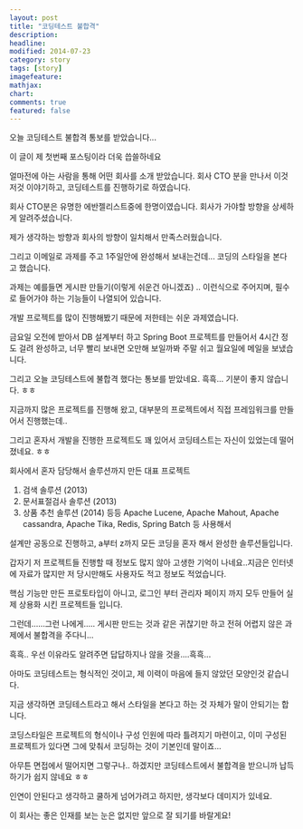 ```yaml
---
layout: post
title: "코딩테스트 불합격"
description: 
headline: 
modified: 2014-07-23
category: story
tags: [story]
imagefeature: 
mathjax: 
chart: 
comments: true
featured: false
---
```


오늘 코딩테스트 불합격 통보를 받았습니다...

이 글이 제 첫번째 포스팅이라 더욱 씁쓸하네요

얼마전에 아는 사람을 통해 어떤 회사를 소개 받았습니다. 회사 CTO 분을 만나서 이것 저것 이야기하고, 코딩테스트를 진행하기로 하였습니다. 

회사 CTO분은 유명한 에반젤리스트중에 한명이였습니다. 회사가 가야할 방향을 상세하게 알려주셨습니다. 

제가 생각하는 방향과 회사의 방향이 일치해서 만족스러웠습니다. 

그리고 이메일로 과제를 주고 1주일안에 완성해서 보내는건데... 코딩의 스타일을 본다고 했습니다. 

과제는 예를들면 게시판 만들기(이렇게 쉬운건 아니겠죠) .. 이런식으로 주어지며, 필수로 들어가야 하는 기능들이 나열되어 있습니다.   

개발 프로젝트를 많이 진행해봤기 때문에 저한테는 쉬운 과제였습니다. 

금요일 오전에 받아서 DB 설계부터 하고 Spring Boot 프로젝트를 만들어서 4시간 정도 걸려 완성하고, 너무 빨리 보내면 오만해 보일까봐 주말 쉬고 월요일에 메일을 보냈습니다. 

그리고 오늘 코딩테스트에 불합격 했다는 통보를 받았네요. 흑흑... 기분이 좋지 않습니다. ㅎㅎ


지금까지 많은 프로젝트를 진행해 왔고, 대부분의 프로젝트에서 직접 프레임워크를 만들어서 진행했는데..

그리고 혼자서 개발을 진행한 프로젝트도 꽤 있어서 코딩테스트는 자신이 있었는데 떨어졌네요. ㅎㅎ

회사에서 혼자 담당해서 솔루션까지 만든 대표 프로젝트 
1. 검색 솔루션 (2013)
2. 문서표절검사 솔루션 (2013)
3. 상품 추천 솔루션 (2014)
등등
 Apache Lucene, Apache Mahout, Apache cassandra, Apache Tika, Redis, Spring Batch 등 사용해서 
 
 설계만 공동으로 진행하고, a부터 z까지 모든 코딩을 혼자 해서 완성한 솔루션들입니다. 
 
 갑자기 저 프로젝트들 진행할 때 정보도 많지 않아 고생한 기억이 나네요..지금은 인터넷에 자료가 많지만 저 당시만해도 사용자도 적고 정보도 적었습니다.
 
 핵심 기능만 만든 프로토타입이 아니고, 로그인 부터 관리자 페이지 까지 모두 만들어 실제 상용화 시킨 프로젝트들 입니다.

그런데......그런 나에게..... 게시판 만드는 것과 같은 귀찮기만 하고 전혀 어렵지 않은 과제에서 불합격을 주다니...

흑흑.. 우선 이유라도 알려주면 답답하지나 않을 것을....흑흑...


아마도 코딩테스트는 형식적인 것이고, 제 이력이 마음에 들지 않았던 모양인것 같습니다. 

지금 생각하면 코딩테스트라고 해서 스타일을 본다고 하는 것 자체가 말이 안되기는 합니다.

코딩스타일은 프로젝트의 형식이나 구성 인원에 따라 틀려지기 마련이고, 이미 구성된 프로젝트가 있다면 그에 맞춰서 코딩하는 것이 기본인데 말이죠...

아무튼 면접에서 떨어지면 그렇구나.. 하겠지만 코딩테스트에서 불합격을 받으니까 납득하기가 쉽지 않네요 ㅎㅎ

인연이 안된다고 생각하고 쿨하게 넘어가려고 하지만, 생각보다 데미지가 있네요. 

이 회사는 좋은 인재를 보는 눈은 없지만 앞으로 잘 되기를 바랄게요!



